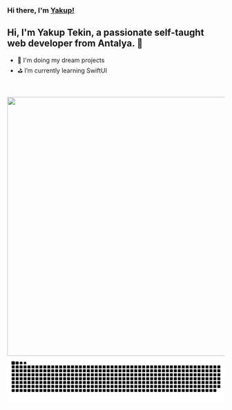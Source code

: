 ### Hi there, I'm [Yakup!](https://yakup.dev)

## Hi, I'm Yakup Tekin, a passionate self-taught web developer from Antalya. 👋

- 🎯 I'm doing my dream projects
- ⛳️ I’m currently learning SwiftUI

<br />
<br />

<img src="https://i.ibb.co/XWhC0fL/coding-desk-flat-vector-ui-ux-design-illustration-motion-animation-gif2.gif" width="800" height="600">



<img src="https://raw.githubusercontent.com/yakuptekin/yakuptekin/output/snake.svg" alt="Snake animation" />
